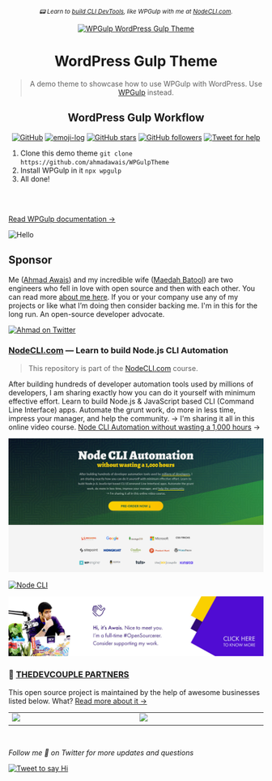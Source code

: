 <div align="center">

  <small><p><em>📟 Learn to <a href="https://nodecli.com/?utm_source=github.com&utm_medium=referral&utm_campaign=ahmadawais/WPGulp" rel="nofollow">build CLI DevTools</a>, like WPGulp with me at <a href="https://nodecli.com/?utm_source=github.com&utm_medium=referral&utm_campaign=ahmadawais/WPGulp">NodeCLI.com</a>.</em></p></small>

  <a href="https://github.com/AhmadAwais/WPGulp"><img src="https://on.awais.dev/Jrug8xgz" alt="WPGulp WordPress Gulp Theme" /></a>

  <h1>WordPress Gulp Theme</h1>

> A demo theme to showcase how to use WPGulp with WordPress. Use [WPGulp](https://github.com/ahmadawais/WPGulp) instead.

</div>

<div align="center">
  <h2>WordPress Gulp Workflow</h2>

[![GitHub](https://img.shields.io/wordpress/v/akismet.svg?colorA=D14543&colorB=21759B&maxAge=2592000&style=flat&label=WordPress)](https://github.com/ahmadawais/WPGulp/)
[![emoji-log](https://img.shields.io/badge/🚀%20Emoji-Log-gray.svg?colorA=D14543&colorB=21759B&style=flat)](https://github.com/ahmadawais/Emoji-Log/) [![GitHub stars](https://img.shields.io/github/stars/ahmadawais/WPGulp.svg?style=social&label=Stars)](https://github.com/ahmadawais/WPGulp/stargazers) [![GitHub followers](https://img.shields.io/github/followers/ahmadawais.svg?style=social&label=Follow)](https://github.com/ahmadawais?tab=followers)  [![Tweet for help](https://img.shields.io/twitter/follow/mrahmadawais.svg?style=social&label=Tweet%20@MrAhmadAwais)](https://twitter.com/mrahmadawais/)

</div>

1. Clone this demo theme `git clone https://github.com/ahmadawais/WPGulpTheme`
2. Install WPGulp in it `npx wpgulp`
3. All done!

<br />
<br />

[Read WPGulp documentation →](https://github.com/AhmadAwais/WPGulp)

![Hello](https://on.awais.dev/4guJenpQ)

## Sponsor

Me ([Ahmad Awais](https://twitter.com/mrahmadawais/)) and my incredible wife ([Maedah Batool](https://twitter.com/MaedahBatool/)) are two engineers who fell in love with open source and then with each other. You can read more [about me here](https://ahmadawais.com/about). If you or your company use any of my projects or like what I’m doing then consider backing me. I'm in this for the long run. An open-source developer advocate.

[![Ahmad on Twitter](https://img.shields.io/twitter/follow/mrahmadawais.svg?style=social&label=Follow%20@MrAhmadAwais)](https://twitter.com/mrahmadawais/)

### [NodeCLI.com][n] — Learn to build Node.js CLI Automation

> This repository is part of the [NodeCLI.com][n] course.

After building hundreds of developer automation tools used by millions of developers, I am sharing exactly how you can do it yourself with minimum effective effort. Learn to build Node.js & JavaScript based CLI (Command Line Interface) apps. Automate the grunt work, do more in less time, impress your manager, and help the community.
→ I'm sharing it all in this online video course. [Node CLI Automation
without wasting a 1,000 hours][n] →</p>

[![Node CLI Course](https://raw.githubusercontent.com/ahmadawais/stuff/master/nodecli/featured.jpg)][n]

[![Node CLI](https://img.shields.io/badge/-NodeCLI.com%20%E2%86%92-gray.svg?colorB=488640&style=flat)][n]

[![Awais on Twitter](https://raw.githubusercontent.com/ahmadawais/stuff/master/sponsor/sponsor.jpg)](https://github.com/AhmadAwais/sponsor)

### 🙌 [THEDEVCOUPLE PARTNERS](https://TheDevCouple.com/partners)

This open source project is maintained by the help of awesome businesses listed below. What? [Read more about it →](https://TheDevCouple.com/partners)

<table width='100%'>
	<tr>
		<td width='500'><a target='_blank' href='https://kinsta.com/?kaid=WMDAKYHJLNJX&utm_source=TheDevCouple&utm_medium=Partner'><img src='https://on.awais.dev/4guJenp9' /></a>
		<td width='500'><a target='_blank' href='https://ipapi.com/?utm_source=TheDevCouple&utm_medium=Partner'><img src='https://on.awais.dev/z8uYQO2O'/></a></td>
	</tr>
</table>
<br>

_Follow me 👋 on Twitter for more updates and questions_

[![Tweet to say Hi](https://img.shields.io/twitter/follow/mrahmadawais.svg?style=social&label=Tweet%20@MrAhmadAwais)](https://twitter.com/mrahmadawais/)

[n]: https://nodecli.com/?utm_source=github.com&utm_medium=referral&utm_campaign=ahmadawais/WPGulp
